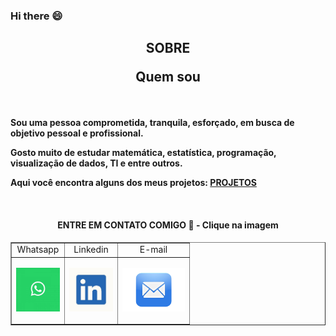 ### Hi there 😄


<h2><b><p align="center">SOBRE</p><p align="center">Quem sou</p></b></h2>

<br/>

<b>Sou uma pessoa comprometida, tranquila, esforçado, em busca de objetivo pessoal e profissional.

Gosto muito de estudar matemática, estatística, programação, visualização de dados, TI e entre outros.

</b>

<b>Aqui você encontra alguns dos meus projetos: <a href="https://github.com/Wenceslau93?tab=repositories">PROJETOS</a></center></b>

</b>
<br/>

<h4><b><p align="center">ENTRE EM CONTATO COMIGO 💬 - Clique na imagem</p></b></h4>

<table align='center' border="1">
    <tr>
        <td align="center">Whatsapp</td>
        <td align="center">Linkedin</td>
        <td align="center">E-mail</td>
    </tr>
    <tr>
        <td><p align="center"><a href="https://web.whatsapp.com/send?phone=5531988712037"><img width="70px" height="70px" src="https://github.com/Wenceslau93/Wenceslau93/blob/main/what.png" class="media-object  img-responsive img-thumbnail"></a></p></td>
        <td><p align="center"><a href="https://www.linkedin.com/in/diego-wenceslau-67894677/"><img width="70px" height="70px" src="https://github.com/Wenceslau93/Wenceslau93/blob/main/linkedin.jpg" class="media-object  img-responsive img-thumbnail"></a></p></td>
        <td><p align="center"><a href= mailto:diegowenceslau16@hotmail.com><img width="100px" height="70px" src="https://github.com/Wenceslau93/Wenceslau93/blob/main/email.png" class="media-object  img-responsive img-thumbnail"></a></p></td>
    </tr>

</table>

<!--
**Wenceslau93/Wenceslau93** is a ✨ _special_ ✨ repository because its `README.md` (this file) appears on your GitHub profile.

Here are some ideas to get you started:

- 🔭 I’m currently working on ...
- 🌱 I’m currently learning ...
- 👯 I’m looking to collaborate on ...
- 🤔 I’m looking for help with ...
- 💬 Ask me about ...
- 📫 How to reach me: ...
- 😄 Pronouns: ...
- ⚡ Fun fact: ...
-->

